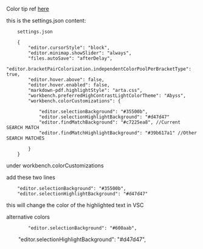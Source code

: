 Color tip
ref [here](https://stackoverflow.com/questions/35926381/change-highlight-text-color-in-visual-studio-code)



this is the settings.json content:
		
		settings.json
		
		{
		    "editor.cursorStyle": "block",
		    "editor.minimap.showSlider": "always",
		    "files.autoSave": "afterDelay",
		    "editor.bracketPairColorization.independentColorPoolPerBracketType": true,
		    "editor.hover.above": false,
		    "editor.hover.enabled": false,
		    "markdown-pdf.highlightStyle": "arta.css",
		    "workbench.preferredHighContrastLightColorTheme": "Abyss",
		    "workbench.colorCustomizations": {
		
		        "editor.selectionBackground": "#35500b",
		        "editor.selectionHighlightBackground": "#d47d47"
				"editor.findMatchBackground": "#c7225ea8", //Current SEARCH MATCH
		        "editor.findMatchHighlightBackground": "#39b617a1" //Other SEARCH MATCHES
		    
		    }
		}

under  workbench.colorCustomizations

add these two lines 


        "editor.selectionBackground": "#35500b",
        "editor.selectionHighlightBackground": "#d47d47"

this will change the color of the highlighted text in VSC


alternative colors

			"editor.selectionBackground": "#600aab",
        "editor.selectionHighlightBackground": "#d47d47",